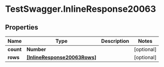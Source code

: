 # TestSwagger.InlineResponse20063

## Properties

Name | Type | Description | Notes
------------ | ------------- | ------------- | -------------
**count** | **Number** |  | [optional] 
**rows** | [**[InlineResponse20063Rows]**](InlineResponse20063Rows.md) |  | [optional] 


